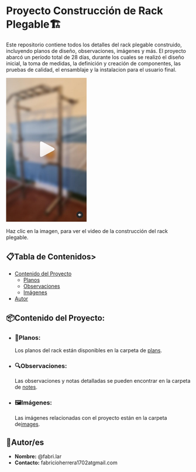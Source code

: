 # Proyecto Construcción de Rack Plegable🏗️

Este repositorio contiene todos los detalles del rack plegable construido, incluyendo planos de diseño, observaciones, imágenes y más. El proyecto abarcó un período total de 28 días, durante los cuales se realizó el diseño inicial, la toma de medidas, la definición y creación de componentes, las pruebas de calidad, el ensamblaje y la instalacion para el usuario final.

<a href="https://www.instagram.com/reel/C8SmRuKOeO0/">
    <img src="./images/preview_rack1.png" alt="Vista Previa del Video" width="220">
</a>

Haz clic en la imagen, para ver el video de la construcción del rack plegable.

## 📋Tabla de Contenidos>
- [Contenido del Proyecto](#contenido-del-proyecto)
  - [Planos](#planos)
  - [Observaciones](#observaciones)
  - [Imágenes](#imágenes)
- [Autor](#autor)

## 📦Contenido del Proyecto:

- ### 📐Planos:
  Los planos del rack están disponibles en la carpeta de [plans](./plans).

- ### 🔍Observaciones: 
  Las observaciones y notas detalladas se pueden encontrar en la carpeta de [notes](./notes).

- ### 🖼Imágenes:
  Las imágenes relacionadas con el proyecto están en la carpeta de[images](./images).

## 👤Autor/es
- **Nombre:** @fabri.lar
- **Contacto:** fabricioherrera1702atgmail.com
